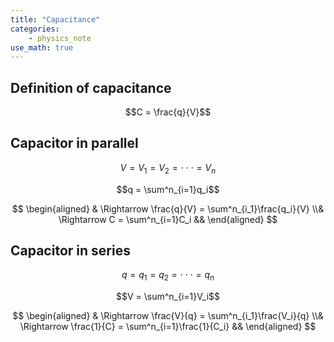 ```yaml
---
title: "Capacitance"
categories:
    - physics_note
use_math: true
---
```


## Definition of capacitance

$$C = \frac{q}{V}$$

## Capacitor in parallel
$$V = V_1 = V_2 = \cdot\cdot\cdot = V_n$$

$$q = \sum^n_{i=1}q_i$$

$$
\begin{aligned}
& \Rightarrow \frac{q}{V} = \sum^n_{i_1}\frac{q_i}{V} 
\\& \Rightarrow C = \sum^n_{i=1}C_i &&
\end{aligned}
$$

## Capacitor in series</h2>

$$q = q_1 = q_2 = \cdot\cdot\cdot = q_n$$

$$V = \sum^n_{i=1}V_i$$

$$
\begin{aligned}
& \Rightarrow \frac{V}{q} = \sum^n_{i_1}\frac{V_i}{q} 
\\& \Rightarrow \frac{1}{C} = \sum^n_{i=1}\frac{1}{C_i} &&
\end{aligned}
$$